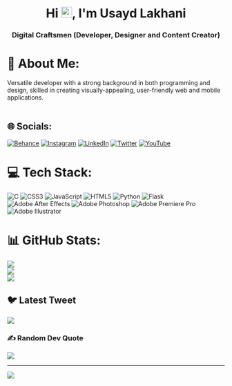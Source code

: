 

<h1 align="center">Hi <img src="https://media.giphy.com/media/hvRJCLFzcasrR4ia7z/giphy.gif" width="25px">, I'm Usayd Lakhani</h1>
<h3 align="center">Digital Craftsmen (Developer, Designer and Content Creator)</h3>


# 💫 About Me:
Versatile developer with a strong background in both programming and design, skilled in creating visually-appealing, user-friendly web and mobile applications.<br><br>


## 🌐 Socials:
[![Behance](https://img.shields.io/badge/Behance-1769ff?logo=behance&logoColor=white)](https://behance.net/usayd) [![Instagram](https://img.shields.io/badge/Instagram-%23E4405F.svg?logo=Instagram&logoColor=white)](https://instagram.com/usayd.l) [![LinkedIn](https://img.shields.io/badge/LinkedIn-%230077B5.svg?logo=linkedin&logoColor=white)](https://linkedin.com/in/usaydl) [![Twitter](https://img.shields.io/badge/Twitter-%231DA1F2.svg?logo=Twitter&logoColor=white)](https://twitter.com/usayd) [![YouTube](https://img.shields.io/badge/YouTube-%23FF0000.svg?logo=YouTube&logoColor=white)](https://youtube.com/@usaydswrld) 

# 💻 Tech Stack:
![C](https://img.shields.io/badge/c-%2300599C.svg?style=for-the-badge&logo=c&logoColor=white) ![CSS3](https://img.shields.io/badge/css3-%231572B6.svg?style=for-the-badge&logo=css3&logoColor=white) ![JavaScript](https://img.shields.io/badge/javascript-%23323330.svg?style=for-the-badge&logo=javascript&logoColor=%23F7DF1E) ![HTML5](https://img.shields.io/badge/html5-%23E34F26.svg?style=for-the-badge&logo=html5&logoColor=white) ![Python](https://img.shields.io/badge/python-3670A0?style=for-the-badge&logo=python&logoColor=ffdd54) ![Flask](https://img.shields.io/badge/flask-%23000.svg?style=for-the-badge&logo=flask&logoColor=white) ![Adobe After Effects](https://img.shields.io/badge/Adobe%20After%20Effects-9999FF.svg?style=for-the-badge&logo=Adobe%20After%20Effects&logoColor=white) ![Adobe Photoshop](https://img.shields.io/badge/adobephotoshop-%2331A8FF.svg?style=for-the-badge&logo=adobephotoshop&logoColor=white) ![Adobe Premiere Pro](https://img.shields.io/badge/Adobe%20Premiere%20Pro-9999FF.svg?style=for-the-badge&logo=Adobe%20Premiere%20Pro&logoColor=white) ![Adobe Illustrator](https://img.shields.io/badge/adobeillustrator-%23FF9A00.svg?style=for-the-badge&logo=adobeillustrator&logoColor=white)
# 📊 GitHub Stats:
![](https://github-readme-stats.vercel.app/api?username=usayd-l&theme=tokyonight&hide_border=true&include_all_commits=false&count_private=false)<br/>
![](https://github-readme-streak-stats.herokuapp.com/?user=usayd-l&theme=tokyonight&hide_border=true)<br/>
![](https://github-readme-stats.vercel.app/api/top-langs/?username=usayd-l&theme=tokyonight&hide_border=true&include_all_commits=false&count_private=false&layout=compact)

## 🐦 Latest Tweet
[![](https://gtce.itsvg.in/api?username=usaydl)](https://github.com/VishwaGauravIn/github-twitter-card-embed)

### ✍️ Random Dev Quote
![](https://quotes-github-readme.vercel.app/api?type=horizontal&theme=radical)

---
[![](https://visitcount.itsvg.in/api?id=usayd-l&icon=0&color=0)](https://visitcount.itsvg.in)



